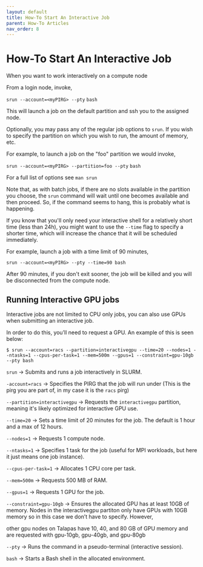 ```yaml
---
layout: default
title: How-To Start An Interactive Job
parent: How-To Articles
nav_order: 8
---
```


# How-To Start An Interactive Job

When you want to work interactively on a compute node

From a login node, invoke,

`srun --account=<myPIRG> --pty` `bash`

This will launch a job on the default partition and ssh you to the assigned node.

Optionally, you may pass any of the regular job options to `srun`. If you wish to specify the partition on which you wish to run, the amount of memory, etc.

For example, to launch a job on the "foo" partition we would invoke,

`srun --account=<myPIRG> --partition=foo --pty` `bash`

For a full list of options see `man srun`

Note that, as with batch jobs, if there are no slots available in the partition you choose, the `srun` command will wait until one becomes available and then proceed. So, if the command seems to hang, this is probably what is happening.

If you know that you'll only need your interactive shell for a relatively short time (less than 24h), you might want to use the `--time` flag to specify a shorter time, which will increase the chance that it will be scheduled immediately.

For example, launch a job with a time limit of 90 minutes,

`srun --account=<myPIRG> --pty --time=90 bash`

After 90 minutes, if you don't exit sooner, the job will be killed and you will be disconnected from the compute node.

## Running Interactive GPU jobs

Interactive jobs are not limited to CPU only jobs, you can also use GPUs when submitting an interactive job.

In order to do this, you’ll need to request a GPU. An example of this is seen below:

`$ srun --account=racs --partition=interactivegpu --time=20 --nodes=1 --ntasks=1 --cpus-per-task=1 --mem=500m --gpus=1 --constraint=gpu-10gb --pty bash`

`srun` → Submits and runs a job interactively in SLURM.

`-account=racs` → Specifies the PIRG that the job will run under (This is the pirg you are part of, in my case it is the `racs` pirg)

`--partition=interactivegpu` → Requests the `interactivegpu` partition, meaning it's likely optimized for interactive GPU use.

`--time=20` → Sets a time limit of 20 minutes for the job. The default is 1 hour and a max of 12 hours.

`--nodes=1` → Requests 1 compute node.

`--ntasks=1` → Specifies 1 task for the job (useful for MPI workloads, but here it just means one job instance).

`--cpus-per-task=1` → Allocates 1 CPU core per task.

`--mem=500m` → Requests 500 MB of RAM.

`--gpus=1` → Requests 1 GPU for the job.

`--constraint=gpu-10gb` → Ensures the allocated GPU has at least 10GB of memory. Nodes in the interactivegpu partiton only have GPUs with 10GB memory so in this case we don’t have to specify. However,

other gpu nodes on Talapas have 10, 40, and 80 GB of GPU memory and are requested with gpu-10gb, gpu-40gb, and gpu-80gb

`--pty` → Runs the command in a pseudo-terminal (interactive session).

`bash` → Starts a Bash shell in the allocated environment.
